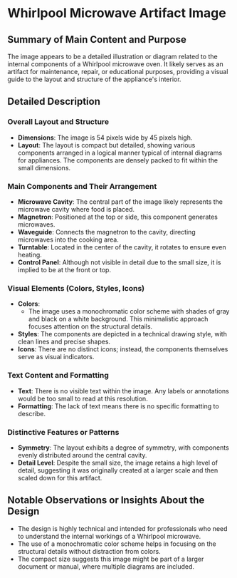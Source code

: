# Whirlpool Microwave Artifact Image

## Summary of Main Content and Purpose
The image appears to be a detailed illustration or diagram related to the internal components of a Whirlpool microwave oven. It likely serves as an artifact for maintenance, repair, or educational purposes, providing a visual guide to the layout and structure of the appliance's interior.

## Detailed Description

### Overall Layout and Structure
- **Dimensions**: The image is 54 pixels wide by 45 pixels high.
- **Layout**: The layout is compact but detailed, showing various components arranged in a logical manner typical of internal diagrams for appliances. The components are densely packed to fit within the small dimensions.

### Main Components and Their Arrangement
- **Microwave Cavity**: The central part of the image likely represents the microwave cavity where food is placed.
- **Magnetron**: Positioned at the top or side, this component generates microwaves.
- **Waveguide**: Connects the magnetron to the cavity, directing microwaves into the cooking area.
- **Turntable**: Located in the center of the cavity, it rotates to ensure even heating.
- **Control Panel**: Although not visible in detail due to the small size, it is implied to be at the front or top.

### Visual Elements (Colors, Styles, Icons)
- **Colors**:
  - The image uses a monochromatic color scheme with shades of gray and black on a white background. This minimalistic approach focuses attention on the structural details.
- **Styles**: The components are depicted in a technical drawing style, with clean lines and precise shapes.
- **Icons**: There are no distinct icons; instead, the components themselves serve as visual indicators.

### Text Content and Formatting
- **Text**: There is no visible text within the image. Any labels or annotations would be too small to read at this resolution.
- **Formatting**: The lack of text means there is no specific formatting to describe.

### Distinctive Features or Patterns
- **Symmetry**: The layout exhibits a degree of symmetry, with components evenly distributed around the central cavity.
- **Detail Level**: Despite the small size, the image retains a high level of detail, suggesting it was originally created at a larger scale and then scaled down for this artifact.

## Notable Observations or Insights About the Design
- The design is highly technical and intended for professionals who need to understand the internal workings of a Whirlpool microwave.
- The use of a monochromatic color scheme helps in focusing on the structural details without distraction from colors.
- The compact size suggests this image might be part of a larger document or manual, where multiple diagrams are included.